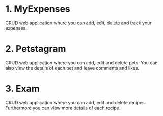 # 1. MyExpenses

CRUD web application where you can add, edit, delete and track your expenses.

# 2. Petstagram

CRUD web application where you can add, edit and delete pets. You can also view the details of each pet and leave comments and likes.

# 3. Exam

CRUD web application where you can add, edit and delete recipes. Furthermore you can view more details of each recipe.

